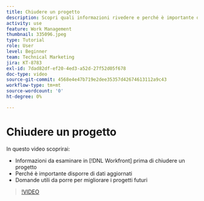 ```yaml
---
title: Chiudere un progetto
description: Scopri quali informazioni rivedere e perché è importante disporre di dati aggiornati in un progetto prima di chiuderlo in  [!DNL  Workfront].
activity: use
feature: Work Management
thumbnail: 335096.jpeg
type: Tutorial
role: User
level: Beginner
team: Technical Marketing
jira: KT-8783
exl-id: 7dad82df-ef20-4ed3-a52d-27f52d05f678
doc-type: video
source-git-commit: 4568e4e47b719e2dee35357d42674613112a9c43
workflow-type: tm+mt
source-wordcount: '0'
ht-degree: 0%

---
```


# Chiudere un progetto

In questo video scoprirai:

* Informazioni da esaminare in [!DNL Workfront] prima di chiudere un progetto
* Perché è importante disporre di dati aggiornati
* Domande utili da porre per migliorare i progetti futuri

>[!VIDEO](https://video.tv.adobe.com/v/335096/?quality=12&learn=on&enablevpops)

<!--
This video is confusing. We have heard multiple complaints that it doesn't show how to actually change the project to Complete. "Change the project status to complete" covers the same material in more depth and clarity, so we've removed this tutorial from the TOC and redirected it's URL to point to "Change the project status to complete".
-->
